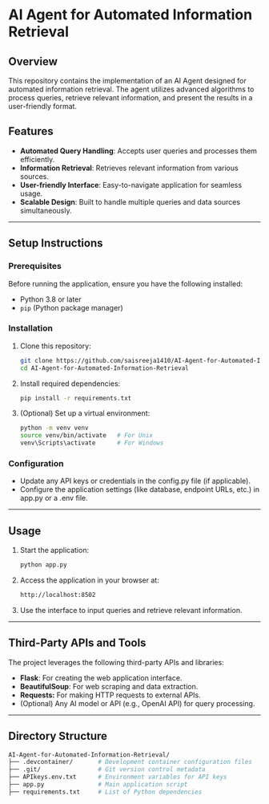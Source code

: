 # AI Agent for Automated Information Retrieval

## Overview

This repository contains the implementation of an AI Agent designed for automated information retrieval. The agent utilizes advanced algorithms to process queries, retrieve relevant information, and present the results in a user-friendly format.

## Features

- **Automated Query Handling**: Accepts user queries and processes them efficiently.
- **Information Retrieval**: Retrieves relevant information from various sources.
- **User-friendly Interface**: Easy-to-navigate application for seamless usage.
- **Scalable Design**: Built to handle multiple queries and data sources simultaneously.

---

## Setup Instructions

### Prerequisites

Before running the application, ensure you have the following installed:

- Python 3.8 or later
- `pip` (Python package manager)

### Installation

1. Clone this repository:

   ```bash
   git clone https://github.com/saisreeja1410/AI-Agent-for-Automated-Information-Retrieval.git
   cd AI-Agent-for-Automated-Information-Retrieval
   
2. Install required dependencies:
   ```bash
   pip install -r requirements.txt
   
3. (Optional) Set up a virtual environment:
   ```bash
   python -m venv venv
   source venv/bin/activate   # For Unix
   venv\Scripts\activate      # For Windows
   
### Configuration
- Update any API keys or credentials in the config.py file (if applicable).
- Configure the application settings (like database, endpoint URLs, etc.) in app.py or a .env file.

---
## Usage
1. Start the application:
   ```bash
   python app.py

2. Access the application in your browser at:
   ```bash
   http://localhost:8502

3. Use the interface to input queries and retrieve relevant information.

---

## Third-Party APIs and Tools
The project leverages the following third-party APIs and libraries:
- **Flask**: For creating the web application interface.
- **BeautifulSoup**: For web scraping and data extraction.
- **Requests:** For making HTTP requests to external APIs.
- (Optional) Any AI model or API (e.g., OpenAI API) for query processing.

---
## Directory Structure
```bash
AI-Agent-for-Automated-Information-Retrieval/
├── .devcontainer/       # Development container configuration files
├── .git/                # Git version control metadata
├── APIkeys.env.txt      # Environment variables for API keys
├── app.py               # Main application script
├── requirements.txt     # List of Python dependencies


